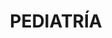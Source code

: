 ---
layout: ../../layouts/MarkdownPostLayout.astro
title: PEDIATRÍA
description: "Dedicados al cuidado integral de la salud infantil, desde recién nacidos hasta adolescentes. Nuestro equipo de pediatras altamente capacitados se enfoca en brindar una atención médica especializada, personalizada y empática, que abarca tanto el diagnóstico y tratamiento de enfermedades como la promoción de hábitos saludables para el desarrollo óptimo de los niños.

Contamos con un enfoque preventivo, donde la vacunación y los controles periódicos son fundamentales para asegurar el bienestar físico, emocional y social de los pacientes. Además, abordamos aspectos clave del desarrollo infantil, incluyendo el crecimiento, el comportamiento y la nutrición, siempre en estrecha colaboración con los padres o cuidadores."
image:
    url: "/pediatria.jpg"
    alt: "imagenpedia"
tags: ["astro", "learning in public", "setbacks", "community"]
---